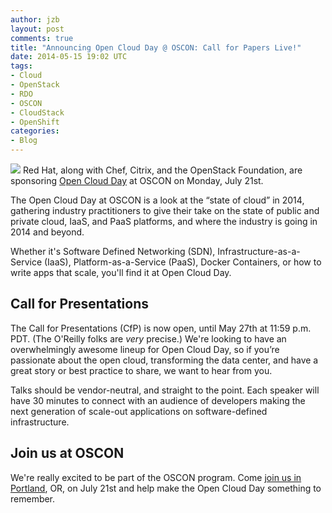 ```yaml
---
author: jzb
layout: post
comments: true
title: "Announcing Open Cloud Day @ OSCON: Call for Papers Live!"
date: 2014-05-15 19:02 UTC
tags:
- Cloud
- OpenStack
- RDO
- OSCON
- CloudStack
- OpenShift
categories:
- Blog
---
```

![](blog/oscon-logo.jpg)
Red Hat, along with Chef, Citrix, and the OpenStack Foundation, are sponsoring [Open Cloud Day](http://www.oscon.com/oscon2014/public/cfp/337) at OSCON on Monday, July 21st. 

The Open Cloud Day at OSCON is a look at the “state of cloud” in 2014, gathering industry practitioners to give their take on the state of public and private cloud, IaaS, and PaaS platforms, and where the industry is going in 2014 and beyond.

Whether it's Software Defined Networking (SDN), Infrastructure-as-a-Service (IaaS), Platform-as-a-Service (PaaS), Docker Containers, or how to write apps that scale, you'll find it at Open Cloud Day. 

## Call for Presentations

The Call for Presentations (CfP) is now open, until May 27th at 11:59 p.m. PDT. (The O'Reilly folks are *very* precise.) We're looking to have an overwhelmingly awesome lineup for Open Cloud Day, so if you’re passionate about the open cloud, transforming the data center, and have a great story or best practice to share, we want to hear from you.

Talks should be vendor-neutral, and straight to the point. Each speaker will have 30 minutes to connect with an audience of developers making the next generation of scale-out applications on software-defined infrastructure.

## Join us at OSCON

We're really excited to be part of the OSCON program. Come [join us in Portland](https://en.oreilly.com/oscon2014/public/register), OR, on July 21st and help make the Open Cloud Day something to remember.
